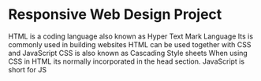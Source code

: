 # Responsive Web Design Project

HTML is a coding language also known as Hyper Text Mark Language
Its is commonly used in building websites
HTML can be used together with CSS and JavaScript
CSS is also known as Cascading Style sheets
When using CSS in HTML its normally incorporated in the head section.
JavaScript is short for JS
